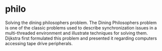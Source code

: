 # philo
Solving the dining philosophers problem.
The Dining Philosophers problem is one of the classic problems used to describe synchronization issues in a multi-threaded environment and illustrate techniques for solving them. Dijkstra first formulated this problem and presented it regarding computers accessing tape drive peripherals.
